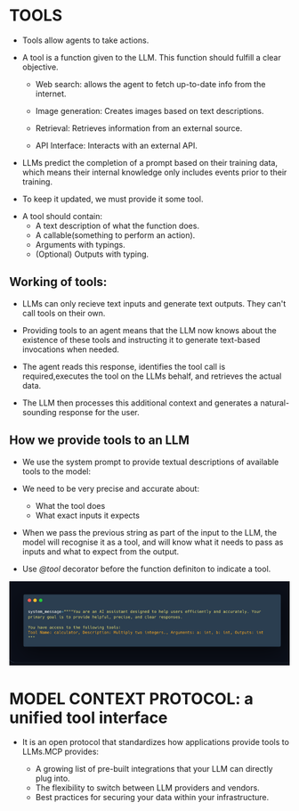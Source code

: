 # TOOLS

- Tools allow agents to take actions.

- A tool is a function given to the LLM. This function should fulfill a clear objective.

    * Web search: allows the agent to fetch up-to-date info from the internet.

    * Image generation: Creates images based on text descriptions.

    * Retrieval: Retrieves information from an external source.

    * API Interface: Interacts with an external API.

- LLMs predict the completion of a prompt based on their training data, which means their internal knowledge only includes events prior to their training.

- To keep it updated, we must provide it some tool.

* A tool should contain:
    - A text description of what the function does.
    - A callable(something to perform an action).
    - Arguments with typings.
    - (Optional) Outputs with typing.

## Working of tools:

- LLMs can only recieve text inputs and generate text outputs. They can't call tools on their own.

- Providing tools to an agent means that the LLM now knows about the existence of these tools and instructing it to generate text-based invocations when needed.

- The agent reads this response, identifies the tool call is required,executes the tool on the LLMs behalf, and retrieves the actual data.

- The LLM then processes this additional context and generates a natural-sounding response for the user.

## How we provide tools to an LLM

- We use the system prompt to provide textual descriptions of available tools to the model:

- We need to be very precise and accurate about: 
    - What the tool does
    - What exact inputs it expects

- When we pass the previous string as part of the input to the LLM, the model will recognise it as a tool, and will know what it needs to pass as inputs and what to expect from the output.

- Use _@tool_ decorator before the function definiton to indicate a tool.

![alt text](image-4.png)

# MODEL CONTEXT PROTOCOL: a unified tool interface

- It is an open protocol that standardizes how applications provide tools to LLMs.MCP provides:

    - A growing list of pre-built integrations that your LLM can directly plug into.
    - The flexibility to switch between LLM providers and vendors.
    - Best practices for securing your data within your infrastructure.
